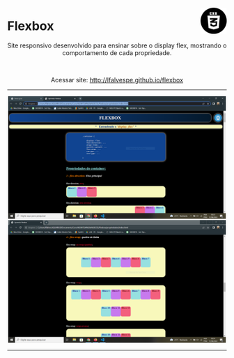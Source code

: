 <img src="imagens/css-black.png" width="60" align="right"><h1>Flexbox </h1> 


<div align="center">
<p>Site responsivo desenvolvido para ensinar sobre o display flex, mostrando o comportamento de cada propriedade.</p>

<br>


<p>Acessar site: <a href="http://lfalvespe.github.io/flexbox">http://lfalvespe.github.io/flexbox</a></p>
</div>

<hr>

<div align="center">
<img src="imagens/flexbox.PNG" width="500"><img src="imagens/flexbox2.PNG" width="500">
<div>

<hr>
